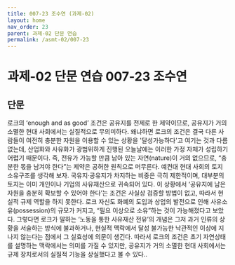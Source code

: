 ```yaml
---
title: 007-23 조수연 (과제-02)
layout: home
nav_order: 23
parent: 과제-02 단문 연습
permalink: /asmt-02/007-23
---
```


# 과제-02 단문 연습 007-23 조수연 

## 단문

로크의 ‘enough and as good’ 조건은 공유지를 전제로 한 제약이므로, 공유지가 거의 소멸한 현대 사회에서는 실질적으로 무의미하다. 왜냐하면 로크의 조건은 결국 다른 사람들이 여전히 충분한 자원을 이용할 수 있는 상황을 '달성가능하다'고 여기는 것과 다름없는데, 산업화와 사유화가 광범위하게 진행된 오늘날에는 이러한 가정 자체가 성립하기 어렵기 때문이다. 즉, 전유가 가능할 만큼 남아 있는 자연(nature)이 거의 없으므로, “충분한 몫을 남겨야 한다”는 제약은 공허한 원칙으로 머무른다. 예컨대 현대 사회의 토지 소유구조를 생각해 보자. 국유지·공유지가 차지하는 비중은 극히 제한적이며, 대부분의 토지는 이미 개인이나 기업의 사유재산으로 귀속되어 있다. 이 상황에서 ‘공유지에 남은 자원을 충분히 확보할 수 있어야 한다’는 조건은 사실상 검증할 방법이 없고, 따라서 현실적 규제 역할을 하지 못한다. 로크 자신도 화폐의 도입과 상업의 발전으로 인해 사유소유(possession)의 규모가 커지고, “필요 이상으로 소유”하는 것이 가능해졌다고 보았다. 그렇다면 로크가 말하는 ‘노동을 통한 사유재산 전유’의 개념은 그저 과거 인류의 상황을 서술하는 방식에 불과하거나, 현실적 맥락에서 달성 불가능한 낙관적인 이상에 지나지 않는다는 점에서 그 실효성에 의문이 생긴다. 따라서 로크의 조건은 초기 자연상태를 설명하는 맥락에서는 의미를 가질 수 있지만, 공유지가 거의 소멸한 현대 사회에서는 규제 장치로서의 실질적 기능을 상실했다고 볼 수 있다..
